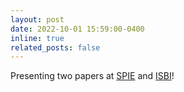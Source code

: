 ```yaml
---
layout: post
date: 2022-10-01 15:59:00-0400
inline: true
related_posts: false
---
```


Presenting two papers at [SPIE](https://spie.org/) and [ISBI](https://ieeexplore.ieee.org/xpl/conhome/1000080/all-proceedings)!
